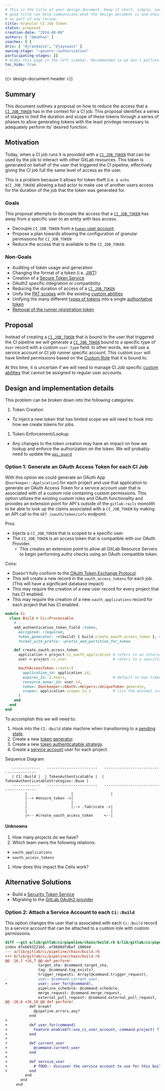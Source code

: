 ```yaml
---
# This is the title of your design document. Keep it short, simple, and descriptive. A
# good title can help communicate what the design document is and should be considered
# as part of any review.
title: Granular CI Job Token
status: proposed
creation-date: "2024-08-08"
authors: [ "@mokhax" ]
coaches: [ ]
dris: [ "@jrandazzo", "@jayswain" ]
owning-stage: "~govern::authorization"
participating-stages: []
# Hides this page in the left sidebar. Recommended so we don't pollute it.
toc_hide: true
---
```


<!--
Before you start:

- Copy this file to a sub-directory and call it `_index.md` for it to appear in
  the design documents list.
- Remove comment blocks for sections you've filled in.
  When your document ready for review, all of these comment blocks should be
  removed.

To get started with a document you can use this template to inform you about
what you may want to document in it at the beginning. This content will change
/ evolve as you move forward with the proposal.  You are not constrained by the
content in this template. If you have a good idea about what should be in your
document, you can ignore the template, but if you don't know yet what should
be in it, this template might be handy.

- **Fill out this file as best you can.** At minimum, you should fill in the
  "Summary", and "Motivation" sections.  These can be brief and may be a copy
  of issue or epic descriptions if the initiative is already on Product's
  roadmap.
- **Create a MR for this document.** Assign it to an Architecture Evolution
  Coach (i.e. a Principal+ engineer).
- **Merge early and iterate.** Avoid getting hung up on specific details and
  instead aim to get the goals of the document clarified and merged quickly.
  The best way to do this is to just start with the high-level sections and fill
  out details incrementally in subsequent MRs.

Just because a document is merged does not mean it is complete or approved.
Any document is a working document and subject to change at any time.

When editing documents, aim for tightly-scoped, single-topic MRs to keep
discussions focused. If you disagree with what is already in a document, open a
new MR with suggested changes.

If there are new details that belong in the document, edit the document. Once
a feature has become "implemented", major changes should get new blueprints.

The canonical place for the latest set of instructions (and the likely source
of this file) is [here](/content/handbook/engineering/architecture/design-documents/_template.md).

Document statuses you can use:

- "proposed"
- "accepted"
- "ongoing"
- "implemented"
- "postponed"
- "rejected"

-->

<!-- Design Documents often contain forward-looking statements -->
<!-- vale gitlab.FutureTense = NO -->

<!-- This renders the design document header on the detail page, so don't remove it-->
{{< design-document-header >}}

<!--
Don't add a h1 headline. It'll be added automatically from the title front matter attribute.

For long pages, consider creating a table of contents.
-->

## Summary

<!--
This section is very important, because very often it is the only section that
will be read by team members. We sometimes call it an "Executive summary",
because executives usually don't have time to read entire document like this.
Focus on writing this section in a way that anyone can understand what it says,
the audience here is everyone: executives, product managers, engineers, wider
community members.

A good summary is probably at least a paragraph in length.
-->

This document outlines a proposal on how to reduce the access that a
[`CI_JOB_TOKEN`][1] has in the context for a CI job. This proposal identifies a
series of stages to limit the duration and scope of these tokens through a
series of phases to allow generating tokens with the least privilege necessary
to adequately perform its' desired function.

## Motivation

<!--
This section is for explicitly listing the motivation, goals and non-goals of
this document. Describe why the change is important, all the opportunities,
and the benefits to users.

The motivation section can optionally provide links to issues that demonstrate
interest in a document within the wider GitLab community. Links to
documentation for competing products and services is also encouraged in cases
where they demonstrate clear gaps in the functionality GitLab provides.

For concrete proposals we recommend laying out goals and non-goals explicitly,
but this section may be framed in terms of problem statements, challenges, or
opportunities. The latter may be a more suitable framework in cases where the
problem is not well-defined or design details not yet established.
-->

Today, when a CI job runs it is provided with a [`CI_JOB_TOKEN`][1] that can be
used by the job to interact with other GitLab resources. This token is generated
on behalf of the user that triggered the CI pipeline, effectively giving the CI
job full the same level of access as the user.

This is a problem because it allows for token theft (i.e. `$ echo $CI_JOB_TOKEN`)
allowing a bad actor to make use of another users access for the duration of the
job that the token was generated for.

### Goals

<!--
List the specific goals / opportunities of the document.

- What is it trying to achieve?
- How will we know that this has succeeded?
- What are other less tangible opportunities here?
-->

This proposal attempts to decouple the access that a [`CI_JOB_TOKEN`][1] has
away from a specific user to an entity with less access.

- Decouple `CI_JOB_TOKEN` from a [`human` user account][9].
- Propose a plan towards allowing the configuration of granular permissions for `CI_JOB_TOKEN`
- Reduce the access that is available to the `CI_JOB_TOKEN`.

### Non-Goals

<!--
Listing non-goals helps to focus discussion and make progress. This section is
optional.

- What is out of scope for this document?
-->

- Auditing of token usage and generation
- Changing the format of a token (i.e. [JWT][4])
- Creation of a [Secure Token Service][7]
- OAuth2 specific integration or compatibility
- Reducing the duration of access of a [`CI_JOB_TOKEN`][1]
- Unify the [PAT scopes][8] with the existing [custom abilities][6]
- Unifying the many different [types of tokens][3] into a single [authoritative token][10]
- [Removal of the runner registration token][2]

## Proposal

<!--
This is where we get down to the specifics of what the proposal actually is,
but keep it simple!  This should have enough detail that reviewers can
understand exactly what you're proposing, but should not include things like
API designs or implementation. The "Design Details" section below is for the
real nitty-gritty.

You might want to consider including the pros and cons of the proposed solution
so that they can be compared with the pros and cons of alternatives.
-->

Instead of creating a [`CI_JOB_TOKEN`][1] that is bound to the user that
triggered the CI pipeline we will generate a [`CI_JOB_TOKEN`][1] bound to a
specific type of `User` record with a custom `user_type` field. In other words,
we will use a service account or CI job runner specific account. This custom
`User` will have limited permissions based on the [Custom Role][5] that it is
bound to.

At this time, it is uncertain if we will need to manage CI Job specific
[custom abilities][6] that cannot be assigned to regular user accounts.


## Design and implementation details

<!--
This section should contain enough information that the specifics of your
change are understandable. This may include API specs (though not always
required) or even code snippets. If there's any ambiguity about HOW your
proposal will be implemented, this is the place to discuss them.

If you are not sure how many implementation details you should include in the
document, the rule of thumb here is to provide enough context for people to
understand the proposal. As you move forward with the implementation, you may
need to add more implementation details to the document, as those may become
an important context for important technical decisions made along the way. A
document is also a register of such technical decisions. If a technical
decision requires additional context before it can be made, you probably should
document this context in a document. If it is a small technical decision that
can be made in a merge request by an author and a maintainer, you probably do
not need to document it here. The impact a technical decision will have is
another helpful information - if a technical decision is very impactful,
documenting it, along with associated implementation details, is advisable.

If it's helpful to include workflow diagrams or any other related images.
Diagrams authored in GitLab flavored markdown are preferred. In cases where
that is not feasible, images should be placed under `images/` in the same
directory as the `index.md` for the proposal.
-->

This problem can be broken down into the following categories:

1. Token Creation
  * To inject a new token that has limited scope we will need to hook into how we create tokens for jobs.
1. Token Enforcement/Lookup
  * Any changes to the token creation may have an impact on how we lookup and
    enforce the authorization on the token. We will probably need to update the [`api_guard`][14]

### Option 1: Generate an OAuth Access Token for each CI Job

With this option we could generate an OAuth App (`Doorkeeper::Application`) for
each project and use that application to generate an OAuth Access Token for a
service account user that is associated with of a custom role containing custom
permissions. This option utilizes the existing custom roles and OAuth
functionality and provides an extension point for API's outside of the
`gitlab-rails` monolith to be able to look up the claims associated with a
`CI_JOB_TOKEN` by making an API call to the `GET /oauth/token/info` endpoint.

Pros:

* Injects a `CI_JOB_TOKEN` that is scoped to a specific user.
* The `CI_JOB_TOKEN` is an access token that is compatible with our OAuth Provider.
  * This creates an extension point to allow all GitLab Resource Servers to
    begin performing authz checks using an OAuth compatible token.

Cons:

* Doesn't fully conform to the [OAuth Token Exchange Protocol][7].
* This will create a new record in the `oauth_access_tokens` for each job. (This will have a significant database impact)
* This may require the creation of a new user record for every project that has CI enabled.
* This may require the creation of a new `oauth_applications` record for each project that has CI enabled.

```ruby
module Ci
  class Build < Ci::Processable
    # ...
    add_authentication_token_field :token,
      encrypted: :required,
      token_generator: ->(build) { build.create_oauth_access_token }, # provide :token_generator
      format_with_prefix: :prefix_and_partition_for_token

    def create_oauth_access_token
      application = project.ci_oauth_application # refers to an internal OAuth App that is generated for each project when CI is enabled.
      user = project.ci_user                     # refers to a specific service account for running CI jobs

      OauthAccessToken.create!(
        application_id: application.id,
        expires_in: 2.hours,                     # default to max timeout for pipeline
        resource_owner_id: user.id,
        token: Doorkeeper::OAuth::Helpers::UniqueToken.generate,
        scopes: application.scopes.to_s          # list the minimal scopes necessary to connect to the API
      )
    end
  end
end
```

To accomplish this we will need to:

1. Hook into the `CI::Build` state machine when transitioning to a [pending state][13].
1. Create a new [token generator][12].
1. Create a new [token authenticatable strategy][11].
1. Create a [service account][9] user for each project.

Sequence Diagram

```plaintext
   -------------   -----------------------   ---------------------------------------
   | CI::Build |  | TokenAuthenticatable |  | TokenAuthenticatableStrategies::Base |
   -------------   -----------------------   ---------------------------------------
         |                    |                 |
         |--> #ensure_token ->|
         |                    |
         |                    |--> .fabricate ->|
         |                                      |
         |<-- #create_oauth_access_token     <--|
```

#### Unknowns

1. How many projects do we have?
1. Which team owns the following relations:
  * `oauth_applications`
  * `oauth_access_tokens`
1. How does this impact the Cells work?

## Alternative Solutions

<!--
It might be a good idea to include a list of alternative solutions or paths
considered, although it is not required. Include pros and cons for each
alternative solution/path.

"Do nothing" and its pros and cons could be included in the list too.
-->

* Build a [Security Token Service][7]
* Migrating to the [GitLab OAuth2 provider][10]

### Option 2: Attach a Service Account to each `Ci::Build`

This option changes the user that is associated with each `Ci::Build` record to
a service account that can be attached to a custom role with custom permissions.

```diff
diff --git a/lib/gitlab/ci/pipeline/chain/build.rb b/lib/gitlab/ci/pipeline/chain/build.rb
index 6feb693221b5..ef8688dfd6ef 100644
--- a/lib/gitlab/ci/pipeline/chain/build.rb
+++ b/lib/gitlab/ci/pipeline/chain/build.rb
@@ -16,7 +16,7 @@ def perform!
               target_sha: @command.target_sha,
               tag: @command.tag_exists?,
               trigger_requests: Array(@command.trigger_request),
-              user: @command.current_user,
+              user: user_for(@command),
               pipeline_schedule: @command.schedule,
               merge_request: @command.merge_request,
               external_pull_request: @command.external_pull_request,
@@ -26,6 +26,18 @@ def perform!
           def break?
             @pipeline.errors.any?
           end
+
+          def user_for(command)
+            Feature.enabled?(:use_ci_user_account, command.project) ? current_user : service_user
+          end
+
+          def current_user
+            @command.current_user
+          end
+
+          def service_user
+            # TODO:: discover the service account to use for this build
+          end
         end
       end
     end
```

[1]: https://docs.gitlab.com/ee/ci/jobs/ci_job_token.html
[2]: https://handbook.gitlab.com/handbook/engineering/architecture/design-documents/runner_tokens/
[3]: https://docs.gitlab.com/ee/security/token_overview.html
[4]: https://datatracker.ietf.org/doc/html/rfc7519
[5]: https://docs.gitlab.com/ee/user/custom_roles/abilities.html
[6]: https://gitlab.com/gitlab-org/gitlab/-/tree/master/ee/config/custom_abilities
[7]: https://datatracker.ietf.org/doc/html/rfc8693
[8]: https://docs.gitlab.com/ee/user/profile/personal_access_tokens.html#personal-access-token-scopes
[9]: https://gitlab.com/gitlab-org/gitlab/-/blob/4633bdb43e637c60f80c4dd1ee8cf92f2e0739e7/app/models/concerns/has_user_type.rb#L7
[10]: https://docs.gitlab.com/ee/api/oauth2.html
[11]: https://gitlab.com/gitlab-org/gitlab/-/blob/22e3d6c41c1e6472d4ba665232634c827af20083/app/models/concerns/token_authenticatable_strategies/base.rb#L84-96
[12]: https://gitlab.com/gitlab-org/gitlab/-/blob/e79ca748658b7d34fc36c32e15091d2cac12f256/app/models/concerns/token_authenticatable_strategies/base.rb#L133
[13]: https://gitlab.com/gitlab-org/gitlab/-/blob/e79ca748658b7d34fc36c32e15091d2cac12f256/app/models/ci/build.rb#L305
[14]: https://gitlab.com/gitlab-org/gitlab/-/blob/6d1f895398aa08f2398bb0775ebc88dd23526f26/lib/api/api_guard.rb#L69-81

